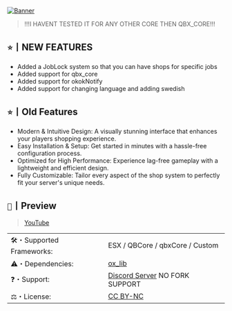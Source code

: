 [![Banner](https://i.imgur.com/7VB45gl.png)](https://discord.gg/jAnEnyGBef)

>!!!I HAVENT TESTED IT FOR ANY OTHER CORE THEN QBX_CORE!!!
## `⭐`丨NEW FEATURES

- Added a JobLock system so that you can have shops for specific jobs
- Added support for qbx_core
- Added support for okokNotify
- Added support for changing language and adding swedish

## `⭐`丨Old Features

- Modern & Intuitive Design: A visually stunning interface that enhances your players shopping experience.
- Easy Installation & Setup: Get started in minutes with a hassle-free configuration process.
- Optimized for High Performance: Experience lag-free gameplay with a lightweight and efficient design.
- Fully Customizable: Tailor every aspect of the shop system to perfectly fit your server's unique needs.

## `📸`丨Preview

> [YouTube](https://www.youtube.com/watch?v=8bjrRzsAj08)

|                           |                                                                  |
| ------------------------- | -----------------------------------------------------------      |
| 🛠️・Supported Frameworks: | ESX / QBCore / qbxCore / Custom                                  |
| ⚠️・Dependencies:         | [ox_lib](https://github.com/overextended/ox_lib/releases/)       |
| ❓・Support:              | [Discord Server](https://discord.gg/jAnEnyGBef) NO FORK SUPPORT  |
| ⚖️・License:              | [CC BY-NC](https://creativecommons.org/licenses/by-nc/4.0/)      |